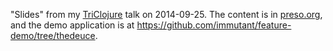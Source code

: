 "Slides" from my
[TriClojure](http://www.meetup.com/TriClojure/events/206161642/)
talk on 2014-09-25. The content is in [preso.org](preso.org), and the
demo application is at https://github.com/immutant/feature-demo/tree/thedeuce.
